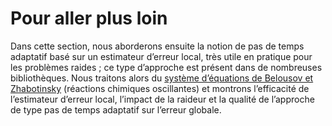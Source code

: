# Pour aller plus loin

Dans cette section, nous aborderons ensuite la notion de pas de temps adaptatif basé sur un estimateur d’erreur local, très utile en pratique pour les problèmes raides ; ce type d’approche est présent dans de nombreuses bibliothèques. Nous traitons alors du [système d’équations de Belousov et Zhabotinsky](./adaptative_rk.ipynb) (réactions chimiques oscillantes) et montrons l’efficacité de l’estimateur d’erreur local, l’impact de la raideur et la qualité de l’approche de type pas de temps adaptatif sur l’erreur globale.
